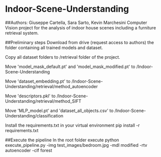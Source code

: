 # Indoor-Scene-Understanding
##Authors: Giuseppe Cartella, Sara Sarto, Kevin Marchesini
Computer Vision project for the analysis of indoor house scenes including a furniture retrieval system.

##Preliminary steps
Download from drive (request access to authors) the folder containing all trained models and dataset.

Copy all dataset folders to /retrieval folder of the project.

Move 'model_mask_default.pt' and 'model_mask_modified.pt' to /Indoor-Scene-Understanding

Move 'dataset_embedding.pt' to /Indoor-Scene-Understanding/retrieval/method_autoencoder

Move 'descriptors.pkl' to /Indoor-Scene-Understanding/retrieval/method_SIFT

Move 'MLP_model.pt' and 'dataset_all_objects.csv' to /Indoor-Scene-Understanding/classification

Install the requirements.txt in your virtual environment 
pip install -r requirements.txt


##Execute the pipeline
In the root folder execute  python execute_pipeline.py -img test_images/bedroom.jpg -mdl modified -rtv autoencoder -clf forest
